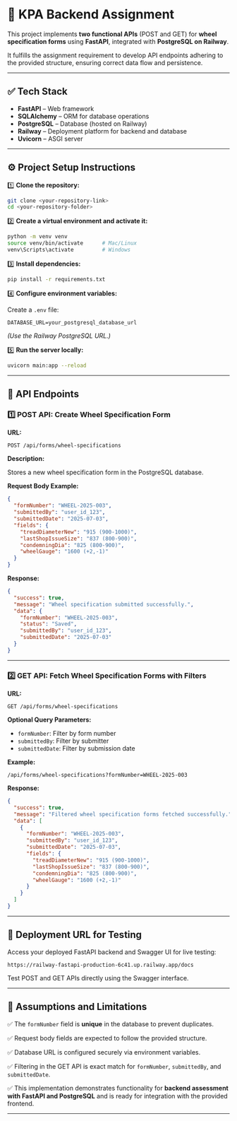 # 🚀 KPA Backend Assignment

This project implements **two functional APIs** (POST and GET) for **wheel specification forms** using **FastAPI**, integrated with **PostgreSQL on Railway**.

It fulfills the assignment requirement to develop API endpoints adhering to the provided structure, ensuring correct data flow and persistence.

---

## ✅ Tech Stack

- **FastAPI** – Web framework
- **SQLAlchemy** – ORM for database operations
- **PostgreSQL** – Database (hosted on Railway)
- **Railway** – Deployment platform for backend and database
- **Uvicorn** – ASGI server

---

## ⚙️ Project Setup Instructions

1️⃣ **Clone the repository:**

```bash
git clone <your-repository-link>
cd <your-repository-folder>
```

2️⃣ **Create a virtual environment and activate it:**

```bash
python -m venv venv
source venv/bin/activate      # Mac/Linux
venv\Scripts\activate         # Windows
```

3️⃣ **Install dependencies:**

```bash
pip install -r requirements.txt
```

4️⃣ **Configure environment variables:**

Create a `.env` file:

```env
DATABASE_URL=your_postgresql_database_url
```

*(Use the Railway PostgreSQL URL.)*

5️⃣ **Run the server locally:**

```bash
uvicorn main:app --reload
```

---

## 📌 API Endpoints

### 1️⃣ POST API: Create Wheel Specification Form

**URL:**

```
POST /api/forms/wheel-specifications
```

**Description:**

Stores a new wheel specification form in the PostgreSQL database.

**Request Body Example:**

```json
{
  "formNumber": "WHEEL-2025-003",
  "submittedBy": "user_id_123",
  "submittedDate": "2025-07-03",
  "fields": {
    "treadDiameterNew": "915 (900-1000)",
    "lastShopIssueSize": "837 (800-900)",
    "condemningDia": "825 (800-900)",
    "wheelGauge": "1600 (+2,-1)"
  }
}
```

**Response:**

```json
{
  "success": true,
  "message": "Wheel specification submitted successfully.",
  "data": {
    "formNumber": "WHEEL-2025-003",
    "status": "Saved",
    "submittedBy": "user_id_123",
    "submittedDate": "2025-07-03"
  }
}
```

---

### 2️⃣ GET API: Fetch Wheel Specification Forms with Filters

**URL:**

```
GET /api/forms/wheel-specifications
```

**Optional Query Parameters:**

- `formNumber`: Filter by form number
- `submittedBy`: Filter by submitter
- `submittedDate`: Filter by submission date

**Example:**

```
/api/forms/wheel-specifications?formNumber=WHEEL-2025-003
```

**Response:**

```json
{
  "success": true,
  "message": "Filtered wheel specification forms fetched successfully.",
  "data": [
    {
      "formNumber": "WHEEL-2025-003",
      "submittedBy": "user_id_123",
      "submittedDate": "2025-07-03",
      "fields": {
        "treadDiameterNew": "915 (900-1000)",
        "lastShopIssueSize": "837 (800-900)",
        "condemningDia": "825 (800-900)",
        "wheelGauge": "1600 (+2,-1)"
      }
    }
  ]
}
```

---

## 🚀 Deployment URL for Testing

Access your deployed FastAPI backend and Swagger UI for live testing:

```
https://railway-fastapi-production-6c41.up.railway.app/docs
```

Test POST and GET APIs directly using the Swagger interface.

---

## 📝 Assumptions and Limitations

✅ The `formNumber` field is **unique** in the database to prevent duplicates.

✅ Request body fields are expected to follow the provided structure.

✅ Database URL is configured securely via environment variables.

✅ Filtering in the GET API is exact match for `formNumber`, `submittedBy`, and `submittedDate`.

✅ This implementation demonstrates functionality for **backend assessment with FastAPI and PostgreSQL** and is ready for integration with the provided frontend.

---
